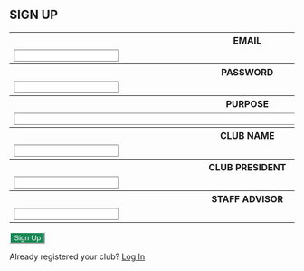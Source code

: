 <html>
    <head>
        <style>
            .btn-custom {
                color: #fff;
                background-color: #198754;
                border-color: #ffffff;
            }
            .btn-custom:hover, .btn-custom:focus, .btn-custom:active, .btn-custom.active, .open>.dropdown-toggle.btn-custom {
                color: #fff;
                background-color: #157347;
                border-color: #ffffff;
            }
        </style>
    </head>
    <body>
        <div class="bg-success w-50 mx-auto m-5">
            <h2 class="text-light mx-5 pt-5">SIGN UP</h2>
            <form>
                <table class="table-responsive mx-5">
                    <!-- 'email' is mapped to 'username' for Spring Security -->
                    <tr><th><label for="username">EMAIL</label></th></tr>
                    <tr><td><input type="email" id="username" name="username" size="20" required></td></tr>
                    <tr><th><label for="password">PASSWORD</label></th></tr>
                    <tr><td><input type="password" id="password" name="password" size="20" required></td></tr>
                    <tr><th><label for="purpose">PURPOSE</label></th></tr>
                    <tr><td><input type="text" id="purpose" name="purpose" size="100" required></td></tr>
                    <tr><th><label for="name">CLUB NAME</label></th></tr>
                    <tr><td><input type="text" id="name" name="name" size="20" required></td></tr>
                    <tr><th><label for="president">CLUB PRESIDENT</label></th></tr>
                    <tr><td><input type="text" id="president" name="president" size="20" required></td></tr>
                    <tr><th><label for="advisor">STAFF ADVISOR</label></th></tr>
                    <tr><td><input type="text" id="advisor" name="advisor" size="20" required></td></tr>
                </table>
                <button class="btn btn-custom text-nowrap text-light my-3 mx-5" type="submit">Sign Up</button>
            </form>
            <div class="text-light mx-5 pb-3">
                <p class="login">Already registered your club? <a class="text-light" href="{{ site.baseurl }}/login">Log In</a></p>
            </div>
        </div>
    </body>
</html>